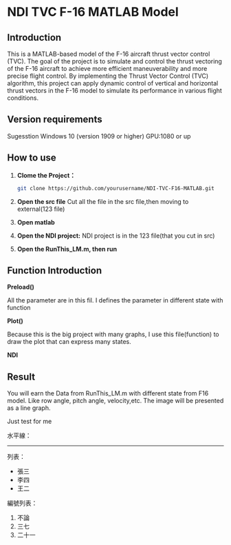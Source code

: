 # NDI TVC F-16 MATLAB Model

## Introduction

This is a MATLAB-based model of the F-16 aircraft thrust vector control (TVC). The goal of the project is to simulate and control the thrust vectoring of the F-16 aircraft to achieve more efficient maneuverability and more precise flight control. By implementing the Thrust Vector Control (TVC) algorithm, this project can apply dynamic control of vertical and horizontal thrust vectors in the F-16 model to simulate its performance in various flight conditions.

## Version requirements
Sugesstion
Windows 10 (version 1909 or higher)
GPU:1080 or up  

## How to use

1. **Clome the Project：**
   ```bash
   git clone https://github.com/yourusername/NDI-TVC-F16-MATLAB.git
2. **Open the src file**
   Cut all the file in the src file,then moving to external(123 file)  
3. **Open matlab**
   
4. **Open the NDI project:**
   NDI project is in the 123 file(that you cut in src) 
5. **Open the RunThis_LM.m, then run**

## Function Introduction

**Preload()**

All the parameter are in this fil.
I defines the parameter in different state with function

**Plot()**

Because this is the big project with many graphs, I use this file(function) to draw the plot that can express many states.

**NDI**


## Result

You will earn the Data from RunThis_LM.m with different state from F16 model.
Like row angle, pitch angle, velocity,etc.
The image will be presented as a line graph.

















Just test for me
<p>水平線：</p>

<hr />

<p>列表：</p>

<ul>
<li>張三</li>
<li>李四</li>
<li>王二</li>
</ul>

<p>編號列表：</p>

<ol>
<li>不論</li>
<li>三七</li>
<li>二十一</li>
</ol>


